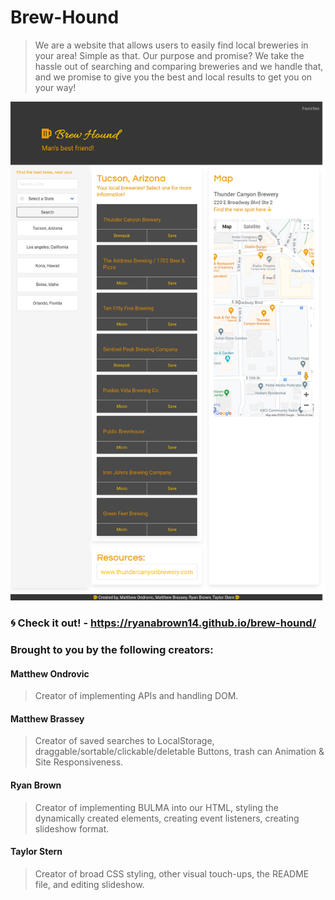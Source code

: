 # Brew-Hound

> We are a website that allows users to easily find local breweries in your area! Simple as that.
> Our purpose and promise? We take the hassle out of searching and comparing breweries and we handle that, and we promise to give you
> the best and local results to get you on your way!

[<p align="center"><img src="assets/images/Application-screenshot.png">](https://ryanabrown14.github.io/brew-hound/)

### :cyclone: Check it out! - https://ryanabrown14.github.io/brew-hound/

### Brought to you by the following creators:

#### Matthew Ondrovic
> Creator of implementing APIs and handling DOM.
#### Matthew Brassey
> Creator of saved searches to LocalStorage, draggable/sortable/clickable/deletable Buttons, trash can Animation & Site Responsiveness.
#### Ryan Brown
> Creator of implementing BULMA into our HTML, styling the dynamically created elements, creating event listeners, creating slideshow format.
#### Taylor Stern
> Creator of broad CSS styling, other visual touch-ups, the README file, and editing slideshow.